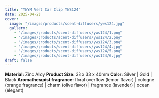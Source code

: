 ```yaml
---
title: "YWYM Vent Car Clip YWS124"
date: 2025-04-21
cover:
  image: "/images/products/scent-diffusers/yws124.jpg"
  gallery:
    - "/images/products/scent-diffusers/yws124/1.png"
    - "/images/products/scent-diffusers/yws124/2.png"
    - "/images/products/scent-diffusers/yws124/3.png"
    - "/images/products/scent-diffusers/yws124/4.jpg"
    - "/images/products/scent-diffusers/yws124/5.png"
    - "/images/products/scent-diffusers/yws124/6.jpg"
draft: false
---
```

**Material:** Zinc Alloy
**Product Size:** 33 x 33 x 40mm
**Color:** Silver | Gold | Black
**Aromatherapist fragrance:** floral overflow (lemon flavor) | cologne (orange fragrance) | charm (olive flavor) | fragrance (lavender) | ocean (elegant)
